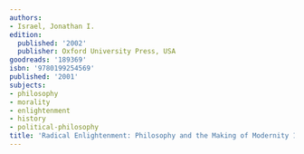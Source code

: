 ```yaml
---
authors:
- Israel, Jonathan I.
edition:
  published: '2002'
  publisher: Oxford University Press, USA
goodreads: '189369'
isbn: '9780199254569'
published: '2001'
subjects:
- philosophy
- morality
- enlightenment
- history
- political-philosophy
title: 'Radical Enlightenment: Philosophy and the Making of Modernity 1650-1750'
---
```


